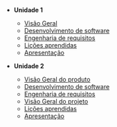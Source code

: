 - **Unidade 1**

  - [Visão Geral](docs/visaoGeral.md)
  - [Desenvolvimento de software](docs/devDeSoftware.md)
  - [Engenharia de requisitos](docs/engDeRequisitos.md)
  - [Lições aprendidas](docs/licoesAprendidas.md)
  - [Apresentação](docs/apresentacao.md)

- **Unidade 2**

  - [Visão Geral do produto](docs/visaoGeralProjeto/visaoGeralProduto.md)
  - [Desenvolvimento de software](docs/visaoGeralProjeto/devDeSoftware.md)
  - [Engenharia de requisitos](docs/visaoGeralProjeto/engDeRequisitos.md)
  - [Visão Geral do projeto](docs/visaoGeralProjeto/visaoGeralProjeto.md)
  - [Lições aprendidas](docs/visaoGeralProjeto/licoesAprendidasUnidade2.md)
  - [Apresentação](docs/visaoGeralProjeto/apresentacao.md)